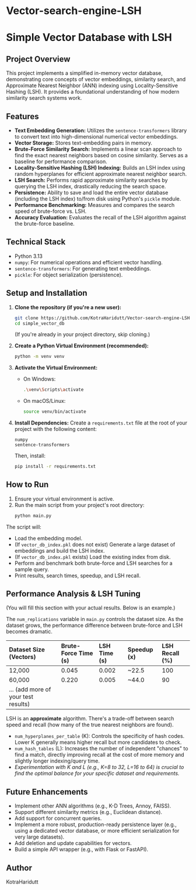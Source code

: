 # Vector-search-engine-LSH
# Simple Vector Database with LSH

## Project Overview
This project implements a simplified in-memory vector database, demonstrating core concepts of vector embeddings, similarity search, and Approximate Nearest Neighbor (ANN) indexing using Locality-Sensitive Hashing (LSH). It provides a foundational understanding of how modern similarity search systems work.

## Features
-   **Text Embedding Generation:** Utilizes the `sentence-transformers` library to convert text into high-dimensional numerical vector embeddings.
-   **Vector Storage:** Stores text-embedding pairs in memory.
-   **Brute-Force Similarity Search:** Implements a linear scan approach to find the exact nearest neighbors based on cosine similarity. Serves as a baseline for performance comparison.
-   **Locality-Sensitive Hashing (LSH) Indexing:** Builds an LSH index using random hyperplanes for efficient approximate nearest neighbor search.
-   **LSH Search:** Performs rapid approximate similarity searches by querying the LSH index, drastically reducing the search space.
-   **Persistence:** Ability to save and load the entire vector database (including the LSH index) to/from disk using Python's `pickle` module.
-   **Performance Benchmarking:** Measures and compares the search speed of brute-force vs. LSH.
-   **Accuracy Evaluation:** Evaluates the recall of the LSH algorithm against the brute-force baseline.

## Technical Stack
-   Python 3.13
-   `numpy`: For numerical operations and efficient vector handling.
-   `sentence-transformers`: For generating text embeddings.
-   `pickle`: For object serialization (persistence).

## Setup and Installation

1.  **Clone the repository (if you're a new user):**
    ```bash
    git clone https://github.com/KotraHaridutt/Vector-search-engine-LSH.git
    cd simple_vector_db
    ```
    (If you're already in your project directory, skip cloning.)

2.  **Create a Python Virtual Environment (recommended):**
    ```bash
    python -m venv venv
    ```

3.  **Activate the Virtual Environment:**
    -   On Windows:
        ```bash
        .\venv\Scripts\activate
        ```
    -   On macOS/Linux:
        ```bash
        source venv/bin/activate
        ```

4.  **Install Dependencies:**
    Create a `requirements.txt` file at the root of your project with the following content:
    ```
    numpy
    sentence-transformers
    ```
    Then, install:
    ```bash
    pip install -r requirements.txt
    ```

## How to Run

1.  Ensure your virtual environment is active.
2.  Run the main script from your project's root directory:
    ```bash
    python main.py
    ```

The script will:
-   Load the embedding model.
-   (If `vector_db_index.pkl` does not exist) Generate a large dataset of embeddings and build the LSH index.
-   (If `vector_db_index.pkl` exists) Load the existing index from disk.
-   Perform and benchmark both brute-force and LSH searches for a sample query.
-   Print results, search times, speedup, and LSH recall.

## Performance Analysis & LSH Tuning
(You will fill this section with your actual results. Below is an example.)

The `num_replications` variable in `main.py` controls the dataset size. As the dataset grows, the performance difference between brute-force and LSH becomes dramatic.

| Dataset Size (Vectors) | Brute-Force Time (s) | LSH Time (s) | Speedup (x) | LSH Recall (%) |
| :--------------------- | :------------------- | :----------- | :---------- | :------------- |
| 12,000                 | 0.045                | 0.002        | ~22.5       | 100            |
| 60,000                 | 0.220                | 0.005        | ~44.0       | 90             |
| ... (add more of your test results) | | | | |

LSH is an **approximate** algorithm. There's a trade-off between search speed and recall (how many of the true nearest neighbors are found).
-   `num_hyperplanes_per_table` (K): Controls the specificity of hash codes. Lower K generally means higher recall but more candidates to check.
-   `num_hash_tables` (L): Increases the number of independent "chances" to find a match, directly improving recall at the cost of more memory and slightly longer indexing/query time.
-   *Experimentation with K and L (e.g., K=8 to 32, L=16 to 64) is crucial to find the optimal balance for your specific dataset and requirements.*

## Future Enhancements
-   Implement other ANN algorithms (e.g., K-D Trees, Annoy, FAISS).
-   Support different similarity metrics (e.g., Euclidean distance).
-   Add support for concurrent queries.
-   Implement a more robust, production-ready persistence layer (e.g., using a dedicated vector database, or more efficient serialization for very large datasets).
-   Add deletion and update capabilities for vectors.
-   Build a simple API wrapper (e.g., with Flask or FastAPI).

## Author
KotraHaridutt
